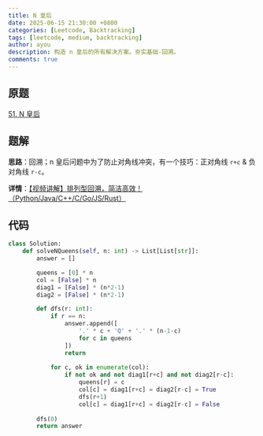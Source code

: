 ```yaml
---
title: N 皇后
date: 2025-06-15 21:30:00 +0800
categories: [Leetcode, Backtracking]
tags: [leetcode, medium, backtracking]
author: ayou
description: 构造 n 皇后的所有解决方案。夯实基础-回溯。
comments: true
---
```


## 原题
[51. N 皇后](https://leetcode.cn/problems/n-queens/description/)

## 题解
**思路**：回溯；n 皇后问题中为了防止对角线冲突，有一个技巧：正对角线 `r+c` & 负对角线 `r-c`。

**详情**：[【视频讲解】排列型回溯，简洁高效！（Python/Java/C++/C/Go/JS/Rust）](https://leetcode.cn/problems/n-queens/solutions/2079586/hui-su-tao-lu-miao-sha-nhuang-hou-shi-pi-mljv)

## 代码
```python
class Solution:
    def solveNQueens(self, n: int) -> List[List[str]]:
        answer = []

        queens = [0] * n
        col = [False] * n
        diag1 = [False] * (n*2-1)
        diag2 = [False] * (n*2-1)

        def dfs(r: int):
            if r == n:
                answer.append([
                    '.' * c + 'Q' + '.' * (n-1-c)
                    for c in queens
                ])
                return
            
            for c, ok in enumerate(col):
                if not ok and not diag1[r+c] and not diag2[r-c]:
                    queens[r] = c
                    col[c] = diag1[r+c] = diag2[r-c] = True
                    dfs(r+1)
                    col[c] = diag1[r+c] = diag2[r-c] = False
        
        dfs(0)
        return answer
```
